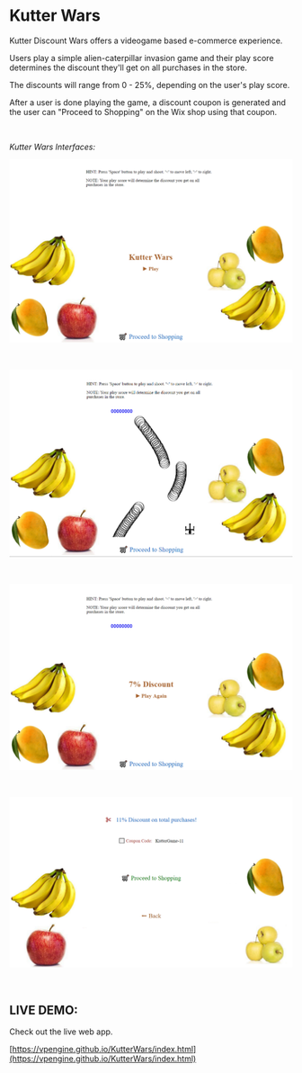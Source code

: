 
# Kutter Wars

Kutter Discount Wars offers a videogame based e-commerce experience.

Users play a simple alien-caterpillar invasion game and their play score determines the discount they'll get on all purchases in the store.

The discounts will range from 0 - 25%, depending on the user's play score.

After a user is done playing the game, a discount coupon is generated and the user can "Proceed to Shopping" on the Wix shop using that coupon.

<br/>

_Kutter Wars Interfaces:_

![Kutter Wars Interface](/docs/ui1.png)

</br>

![Kutter Wars Interface](/docs/ui2.png)

</br>

![Kutter Wars Interface](/docs/ui3.png)

</br>

![Kutter Wars Interface](/docs/ui4.png)


<br/>

## LIVE DEMO:

Check out the live web app.

[https://vpengine.github.io/KutterWars/index.html](https://vpengine.github.io/KutterWars/index.html)


